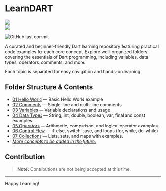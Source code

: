 # LearnDART 
<img src="https://skillicons.dev/icons?i=dart"/>
<br>
<img src="https://wakatime.com/badge/user/bb00c0fe-44b9-40c6-b043-77019e433b47/project/5ccf0e73-060d-4967-808a-28ce7c6effda.svg">

![GitHub last commit](https://img.shields.io/github/last-commit/jagratadeb/LearnDART?style=for-the-badge)

A curated and beginner-friendly Dart learning repository featuring practical code examples for each core concept. Explore well-organized folders covering the essentials of Dart programming, including variables, data types, operators, comments, and more. 

Each topic is separated for easy navigation and hands-on learning.

## Folder Structure & Contents

- [01 Hello World](./01%20Hello%20World/) — Basic Hello World example
- [02 Comments](./02%20Comments/) — Single-line and multi-line comments
- [03 Variables](./03%20Variables/) — Variable declarations and usage
- [04 Data Types](./04%20Data%20Types/) — String, int, double, boolean, var, final and const examples.
- [05 Operators](./05%20Operators/) — Arithmetic, comparison, and logical operator examples.
- [06 Control Flow](./06%20Control%20Flow/) — if-else, switch-case, and loops (for, while, do-while)
- [07 Collections](./07%20Collections/) — Lists, sets, and maps with examples.
- <i><u>More concepts to be added in the future.</u></i>

## Contribution
> **Note:** Contributions are not being accepted at this time.

---
Happy Learning!
